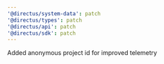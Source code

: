 ```yaml
---
'@directus/system-data': patch
'@directus/types': patch
'@directus/api': patch
'@directus/sdk': patch
---
```


Added anonymous project id for improved telemetry

